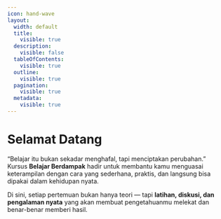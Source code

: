 ```yaml
---
icon: hand-wave
layout:
  width: default
  title:
    visible: true
  description:
    visible: false
  tableOfContents:
    visible: true
  outline:
    visible: true
  pagination:
    visible: true
  metadata:
    visible: true
---
```


# Selamat Datang

“Belajar itu bukan sekadar menghafal, tapi menciptakan perubahan.”\
Kursus **Belajar Berdampak** hadir untuk membantu kamu menguasai keterampilan dengan cara yang sederhana, praktis, dan langsung bisa dipakai dalam kehidupan nyata.

Di sini, setiap pertemuan bukan hanya teori — tapi **latihan, diskusi, dan pengalaman nyata** yang akan membuat pengetahuanmu melekat dan benar-benar memberi hasil.
